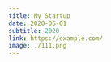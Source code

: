 ```yaml
---
title: My Startup
date: 2020-06-01
subtitle: 2020
link: https://example.com/
image: ./111.png
---
```

